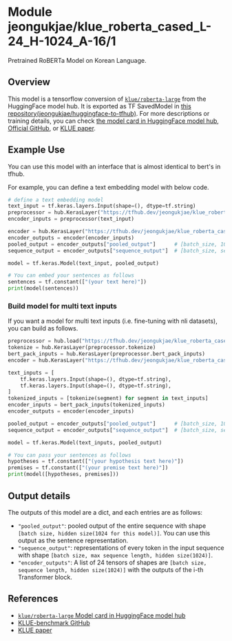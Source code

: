 # Module jeongukjae/klue_roberta_cased_L-24_H-1024_A-16/1

Pretrained RoBERTa Model on Korean Language.

<!-- asset-path: https://storage.googleapis.com/jeongukjae-tf-models/klue-roberta/klue_roberta_cased_L-24_H-1024_A-16.tar.gz -->
<!-- network-architecture: transformer -->
<!-- task: text-embedding -->
<!-- fine-tunable: true -->
<!-- format: saved_model_2 -->
<!-- language: ko -->

## Overview

This model is a tensorflow conversion of [`klue/roberta-large`](https://huggingface.co/klue/roberta-large) from the HuggingFace model hub. It is exported as TF SavedModel in [this repository(jeongukjae/huggingface-to-tfhub)](https://github.com/jeongukjae/huggingface-to-tfhub). For more descriptions or training details, you can check [the model card in HuggingFace model hub](https://huggingface.co/klue/roberta-large), [Official GitHub](https://github.com/KLUE-benchmark/KLUE), or [KLUE paper](https://arxiv.org/abs/2105.09680).

## Example Use

You can use this model with an interface that is almost identical to bert's in tfhub.

For example, you can define a text embedding model with below code.

```python
# define a text embedding model
text_input = tf.keras.layers.Input(shape=(), dtype=tf.string)
preprocessor = hub.KerasLayer("https://tfhub.dev/jeongukjae/klue_roberta_cased_preprocess/1")
encoder_inputs = preprocessor(text_input)

encoder = hub.KerasLayer("https://tfhub.dev/jeongukjae/klue_roberta_cased_L-24_H-1024_A-16/1", trainable=True)
encoder_outputs = encoder(encoder_inputs)
pooled_output = encoder_outputs["pooled_output"]      # [batch_size, 1024].
sequence_output = encoder_outputs["sequence_output"]  # [batch_size, seq_length, 1024].

model = tf.keras.Model(text_input, pooled_output)

# You can embed your sentences as follows
sentences = tf.constant(["(your text here)"])
print(model(sentences))
```

### Build model for multi text inputs

If you want a model for multi text inputs (i.e. fine-tuning with nli datasets), you can build as follows.

```python
preprocessor = hub.load("https://tfhub.dev/jeongukjae/klue_roberta_cased_preprocess/1")
tokenize = hub.KerasLayer(preprocessor.tokenize)
bert_pack_inputs = hub.KerasLayer(preprocessor.bert_pack_inputs)
encoder = hub.KerasLayer("https://tfhub.dev/jeongukjae/klue_roberta_cased_L-24_H-1024_A-16/1", trainable=True)

text_inputs = [
    tf.keras.layers.Input(shape=(), dtype=tf.string),
    tf.keras.layers.Input(shape=(), dtype=tf.string),
]
tokenized_inputs = [tokenize(segment) for segment in text_inputs]
encoder_inputs = bert_pack_inputs(tokenized_inputs)
encoder_outputs = encoder(encoder_inputs)

pooled_output = encoder_outputs["pooled_output"]      # [batch_size, 1024].
sequence_output = encoder_outputs["sequence_output"]  # [batch_size, seq_length, 1024].

model = tf.keras.Model(text_inputs, pooled_output)

# You can pass your sentences as follows
hypotheses = tf.constant(["(your hypothesis text here)"])
premises = tf.constant(["(your premise text here)"])
print(model([hypotheses, premises]))
```

## Output details

The outputs of this model are a dict, and each entries are as follows:

* `"pooled_output"`: pooled output of the entire sequence with shape `[batch size, hidden size(1024 for this model)]`. You can use this output as the sentence representation.
* `"sequence_output"`: representations of every token in the input sequence with shape `[batch size, max sequence length, hidden size(1024)]`.
* `"encoder_outputs"`: A list of 24 tensors of shapes are `[batch size, sequence length, hidden size(1024)]` with the outputs of the i-th Transformer block.

## References

* [`klue/roberta-large` Model card in HuggingFace model hub](https://huggingface.co/klue/roberta-large)
* [KLUE-benchmark GitHub](https://github.com/KLUE-benchmark/KLUE)
* [KLUE paper](https://arxiv.org/abs/2105.09680)

